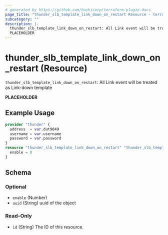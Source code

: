 ```yaml
---
# generated by https://github.com/hashicorp/terraform-plugin-docs
page_title: "thunder_slb_template_link_down_on_restart Resource - terraform-provider-thunder"
subcategory: ""
description: |-
  thunder_slb_template_link_down_on_restart: All Link event will be treated as Link-down template
  PLACEHOLDER
---
```


# thunder_slb_template_link_down_on_restart (Resource)

`thunder_slb_template_link_down_on_restart`: All Link event will be treated as Link-down template

__PLACEHOLDER__

## Example Usage

```terraform
provider "thunder" {
  address  = var.dut9049
  username = var.username
  password = var.password
}
resource "thunder_slb_template_link_down_on_restart" "thunder_slb_template_link_down_on_restart" {
  enable = 0
}
```

<!-- schema generated by tfplugindocs -->
## Schema

### Optional

- `enable` (Number)
- `uuid` (String) uuid of the object

### Read-Only

- `id` (String) The ID of this resource.


